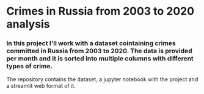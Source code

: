 # Crimes in Russia from 2003 to 2020 analysis
### In this project I'll work with a dataset cointaining crimes committed in Russia from 2003 to 2020. The data is provided per month and it is sorted into multiple columns with different types of crime.
The repository contains the dataset, a jupyter notebook with the project and a streamlit web format of it.
